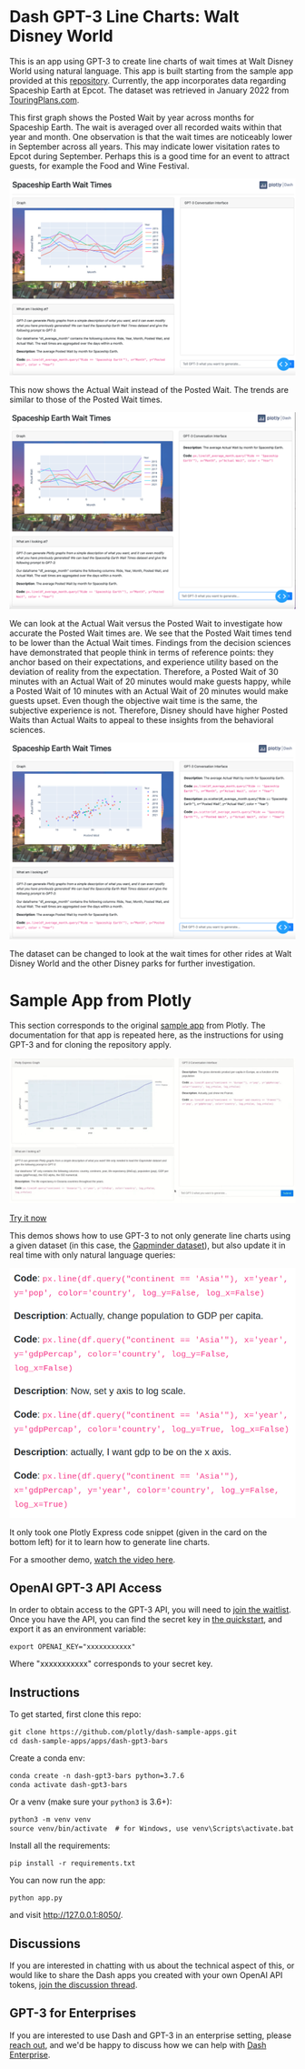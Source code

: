 # Dash GPT-3 Line Charts: Walt Disney World

This is an app using GPT-3 to create line charts of wait times at Walt Disney World using natural language. This app is built starting from the sample app provided at this [repository](https://github.com/plotly/dash-sample-apps/tree/main/apps/dash-gpt3-lines). Currently, the app incorporates data regarding Spaceship Earth at Epcot. The dataset was retrieved in January 2022 from [TouringPlans.com](https://touringplans.com/walt-disney-world/crowd-calendar#DataSets).

This first graph shows the Posted Wait by year across months for Spaceship Earth. The wait is averaged over all recorded waits within that year and month. One observation is that the wait times are noticeably lower in September across all years. This may indicate lower visitation rates to Epcot during September. Perhaps this is a good time for an event to attract guests, for example the Food and Wine Festival.

![graph1](images/graph1.png)

This now shows the Actual Wait instead of the Posted Wait. The trends are similar to those of the Posted Wait times.

![graph2](images/graph2.png)

We can look at the Actual Wait versus the Posted Wait to investigate how accurate the Posted Wait times are. We see that the Posted Wait times tend to be lower than the Actual Wait times. Findings from the decision sciences have demonstrated that people think in terms of reference points: they anchor based on their expectations, and experience utility based on the deviation of reality from the expectation. Therefore, a Posted Wait of 30 minutes with an Actual Wait of 20 minutes would make guests happy, while a Posted Wait of 10 minutes with an Actual Wait of 20 minutes would make guests upset. Even though the objective wait time is the same, the subjective experience is not. Therefore, Disney should have higher Posted Waits than Actual Waits to appeal to these insights from the behavioral sciences.

![graph3](images/graph3.png)

The dataset can be changed to look at the wait times for other rides at Walt Disney World and the other Disney parks for further investigation.

# Sample App from Plotly

This section corresponds to the original [sample app](https://github.com/plotly/dash-sample-apps/tree/main/apps/dash-gpt3-lines) from Plotly. The documentation for that app is repeated here, as the instructions for using GPT-3 and for cloning the repository apply.

![demo](images/demo.gif)


[Try it now](https://dash-gallery.plotly.host/dash-gpt3-lines/)


This demos shows how to use GPT-3 to not only generate line charts using a given dataset (in this case, the [Gapminder dataset](https://plotly.com/python/plotly-express/)), but also update it in real time with only natural language queries:

![snippet](images/snippet.png)

It only took one Plotly Express code snippet (given in the card on the bottom left) for it to learn how to generate line charts.

For a smoother demo, [watch the video here](https://youtu.be/baAXmxcyZo4).

## OpenAI GPT-3 API Access

In order to obtain access to the GPT-3 API, you will need to [join the waitlist](https://beta.openai.com/). Once you have the API,  you can find the secret key in [the quickstart](https://beta.openai.com/developer-quickstart), and export it as an environment variable:
```
export OPENAI_KEY="xxxxxxxxxxx"
```
Where "xxxxxxxxxxx" corresponds to your secret key.


## Instructions

To get started, first clone this repo:
```
git clone https://github.com/plotly/dash-sample-apps.git
cd dash-sample-apps/apps/dash-gpt3-bars
```

Create a conda env:
```
conda create -n dash-gpt3-bars python=3.7.6
conda activate dash-gpt3-bars
```

Or a venv (make sure your `python3` is 3.6+):
```
python3 -m venv venv
source venv/bin/activate  # for Windows, use venv\Scripts\activate.bat
```

Install all the requirements:

```
pip install -r requirements.txt
```

You can now run the app:
```
python app.py
```

and visit http://127.0.0.1:8050/.


## Discussions

If you are interested in chatting with us about the technical aspect of this, or would like to share the Dash apps you created with your own OpenAI API tokens, [join the discussion thread](https://community.plotly.com/t/automatically-generate-plotly-charts-using-gpt-3/42826).


## GPT-3 for Enterprises

If you are interested to use Dash and GPT-3 in an enterprise setting, please [reach out](https://plotly.com/contact-us/), and we'd be happy to discuss how we can help with [Dash Enterprise](https://plotly.com/dash/).
